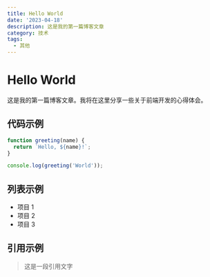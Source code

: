 ```yaml
---
title: Hello World
date: '2023-04-18'
description: 这是我的第一篇博客文章
category: 技术
tags:
  - 其他
---
```


# Hello World

这是我的第一篇博客文章。我将在这里分享一些关于前端开发的心得体会。

## 代码示例

```javascript
function greeting(name) {
  return `Hello, ${name}!`;
}

console.log(greeting('World'));
```

## 列表示例

- 项目 1
- 项目 2
- 项目 3

## 引用示例

> 这是一段引用文字
